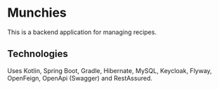 # Munchies

This is a backend application for managing recipes.

## Technologies

Uses Kotlin, Spring Boot, Gradle, Hibernate, MySQL, Keycloak, Flyway, OpenFeign, OpenApi (Swagger) and RestAssured.
